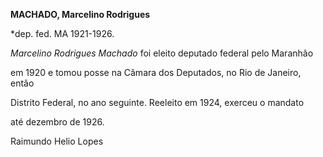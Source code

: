 **MACHADO, Marcelino Rodrigues**



\*dep. fed. MA 1921-1926.



*Marcelino Rodrigues Machado* foi eleito deputado federal pelo Maranhão

em 1920 e tomou posse na Câmara dos Deputados, no Rio de Janeiro, então

Distrito Federal, no ano seguinte. Reeleito em 1924, exerceu o mandato

até dezembro de 1926.



Raimundo Helio Lopes



